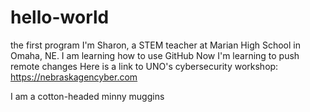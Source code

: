 # hello-world
the first program
I'm Sharon, a STEM teacher at Marian High School in Omaha, NE. I am learning how to use GitHub
Now I'm learning to push remote changes
Here is a link to UNO's cybersecurity workshop: https://nebraskagencyber.com

I am a cotton-headed minny muggins
